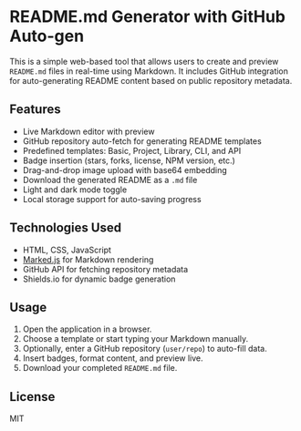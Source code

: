 # README.md Generator with GitHub Auto-gen

This is a simple web-based tool that allows users to create and preview `README.md` files in real-time using Markdown. It includes GitHub integration for auto-generating README content based on public repository metadata.

## Features

- Live Markdown editor with preview
- GitHub repository auto-fetch for generating README templates
- Predefined templates: Basic, Project, Library, CLI, and API
- Badge insertion (stars, forks, license, NPM version, etc.)
- Drag-and-drop image upload with base64 embedding
- Download the generated README as a `.md` file
- Light and dark mode toggle
- Local storage support for auto-saving progress

## Technologies Used

- HTML, CSS, JavaScript
- [Marked.js](https://github.com/markedjs/marked) for Markdown rendering
- GitHub API for fetching repository metadata
- Shields.io for dynamic badge generation

## Usage

1. Open the application in a browser.
2. Choose a template or start typing your Markdown manually.
3. Optionally, enter a GitHub repository (`user/repo`) to auto-fill data.
4. Insert badges, format content, and preview live.
5. Download your completed `README.md` file.

## License

MIT

